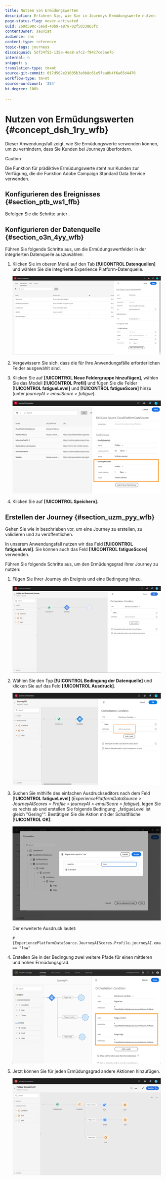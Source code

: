```yaml
---
title: Nutzen von Ermüdungswerten
description: Erfahren Sie, wie Sie in Journeys Ermüdungswerte nutzen
page-status-flag: never-activated
uuid: 269d590c-5a6d-40b9-a879-02f5033863fc
contentOwner: sauviat
audience: rns
content-type: reference
topic-tags: journeys
discoiquuid: 5df34f55-135a-4ea8-afc2-f9427ce5ae7b
internal: n
snippet: y
translation-type: tm+mt
source-git-commit: 017d502e21605b3e0b8c61e5fea0b4f6a65d4470
workflow-type: tm+mt
source-wordcount: '254'
ht-degree: 100%

---
```



# Nutzen von Ermüdungswerten {#concept_dsh_1ry_wfb}

Dieser Anwendungsfall zeigt, wie Sie Ermüdungswerte verwenden können, um zu verhindern, dass Sie Kunden bei Journeys überfordern.

>[!CAUTION]
>
>Die Funktion für prädiktive Ermüdungswerte steht nur Kunden zur Verfügung, die die Funktion Adobe Campaign Standard Data Service verwenden.

## Konfigurieren des Ereignisses {#section_ptb_ws1_ffb}

Befolgen Sie die Schritte unter [](../event/about-events.md).

## Konfigurieren der Datenquelle {#section_o3n_4yy_wfb}

Führen Sie folgende Schritte aus, um die Ermüdungswertfelder in der integrierten Datenquelle auszuwählen:

1. Klicken Sie im oberen Menü auf den Tab **[!UICONTROL Datenquellen]** und wählen Sie die integrierte Experience Platform-Datenquelle.

   ![](../assets/journey23.png)

1. Vergewissern Sie sich, dass die für Ihre Anwendungsfälle erforderlichen Felder ausgewählt sind.
1. Klicken Sie auf **[!UICONTROL Neue Feldergruppe hinzufügen]**, wählen Sie das Modell **[!UICONTROL Profil]** und fügen Sie die Felder **[!UICONTROL fatigueLevel]** und **[!UICONTROL fatigueScore]** hinzu (unter _journeyAI > emailScore > fatigue_).

   ![](../assets/journeyuc3_1.png)

1. Klicken Sie auf **[!UICONTROL Speichern]**.

## Erstellen der Journey {#section_uzm_pyy_wfb}

Gehen Sie wie in [](../building-journeys/journey.md) beschrieben vor, um eine Journey zu erstellen, zu validieren und zu veröffentlichen.

In unserem Anwendungsfall nutzen wir das Feld **[!UICONTROL fatigueLevel]**. Sie können auch das Feld **[!UICONTROL fatigueScore]** verwenden.

Führen Sie folgende Schritte aus, um den Ermüdungsgrad Ihrer Journey zu nutzen:

1. Fügen Sie Ihrer Journey ein Ereignis und eine Bedingung hinzu.

   ![](../assets/journeyuc2_14.png)

1. Wählen Sie den Typ **[!UICONTROL Bedingung der Datenquelle]** und klicken Sie auf das Feld **[!UICONTROL Ausdruck]**.

   ![](../assets/journeyuc3_2.png)

1. Suchen Sie mithilfe des einfachen Ausdruckseditors nach dem Feld **[!UICONTROL fatigueLevel]** (_ExperiencePlatformDataSource > JourneyAIScores > Profile > journeyAI > emailScore > fatigue_), legen Sie es rechts ab und erstellen Sie folgende Bedingung: „fatigueLevel ist gleich &quot;Gering&quot;“. Bestätigen Sie die Aktion mit der Schaltfläche **[!UICONTROL OK]**.

   ![](../assets/journeyuc3_3.png)

   Der erweiterte Ausdruck lautet:

   ```
   #{ExperiencePlatformDataSource.JourneyAIScores.Profile.journeyAI.emailScore.fatigue.fatigueLevel} == "low"
   ```

1. Erstellen Sie in der Bedingung zwei weitere Pfade für einen mittleren und hohen Ermüdungsgrad.

   ![](../assets/journeyuc3_4.png)

1. Jetzt können Sie für jeden Ermüdungsgrad andere Aktionen hinzufügen.

   ![](../assets/journeyuc3_5.png)
